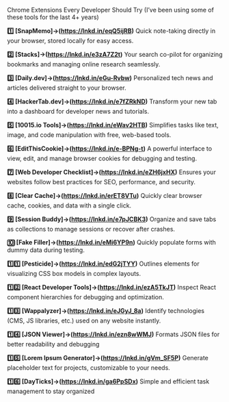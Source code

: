 Chrome Extensions Every Developer Should Try (I’ve been using some of these tools for the last 4+ years)

**1️⃣ [SnapMemo]→(https://lnkd.in/eqQ5ijRB)**
Quick note-taking directly in your browser, stored locally for easy access.

**2️⃣ [Stacks]→(https://lnkd.in/e3zA7Z2t)**
Your search co-pilot for organizing bookmarks and managing online research seamlessly.

**3️⃣ [Daily.dev]→(https://lnkd.in/eGu-Rvbw)**
Personalized tech news and articles delivered straight to your browser.

**4️⃣ [HackerTab.dev]→(https://lnkd.in/e7fZRkND)**
Transform your new tab into a dashboard for developer news and tutorials.

**5️⃣ [10015.io Tools]→(https://lnkd.in/eWav2HTB)**
Simplifies tasks like text, image, and code manipulation with free, web-based tools.

**6️⃣ [EditThisCookie]→(https://lnkd.in/e-BPNg-t)**
A powerful interface to view, edit, and manage browser cookies for debugging and testing.

**7️⃣ [Web Developer Checklist]→(https://lnkd.in/eZH6jxHX)**
Ensures your websites follow best practices for SEO, performance, and security.

**8️⃣ [Clear Cache]→(https://lnkd.in/erET8VTu)**
Quickly clear browser cache, cookies, and data with a single click.

**9️⃣ [Session Buddy]→(https://lnkd.in/e7pJCBK3)**
Organize and save tabs as collections to manage sessions or recover after crashes.

**🔟 [Fake Filler]→(https://lnkd.in/eMi6YP9n)**
Quickly populate forms with dummy data during testing.

**1️⃣1️⃣ [Pesticide]→(https://lnkd.in/edG2jTYY)**
Outlines elements for visualizing CSS box models in complex layouts.

**1️⃣2️⃣ [React Developer Tools]→(https://lnkd.in/ezA5TkJT)**
Inspect React component hierarchies for debugging and optimization.

**1️⃣3️⃣ [Wappalyzer]→(https://lnkd.in/eJGyJ_8a)**
Identify technologies (CMS, JS libraries, etc.) used on any website instantly.

**1️⃣4️⃣ [JSON Viewer]→(https://lnkd.in/ezn8wWMJ)**
Formats JSON files for better readability and debugging

**1️⃣5️⃣ [Lorem Ipsum Generator]→(https://lnkd.in/gVm_SF5P)** 
Generate placeholder text for projects, customizable to your needs.

**1️⃣6️⃣ [DayTicks]→(https://lnkd.in/ga6PpSDx)**
Simple and efficient task management to stay organized